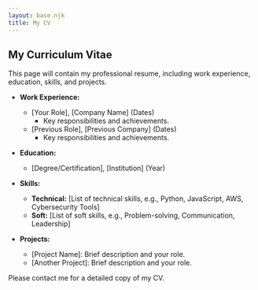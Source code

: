 ```yaml
---
layout: base.njk
title: My CV
---
```


## My Curriculum Vitae

This page will contain my professional resume, including work experience, education, skills, and projects.

*   **Work Experience:**
    *   [Your Role], [Company Name] (Dates)
        *   Key responsibilities and achievements.
    *   [Previous Role], [Previous Company] (Dates)
        *   Key responsibilities and achievements.

*   **Education:**
    *   [Degree/Certification], [Institution] (Year)

*   **Skills:**
    *   **Technical:** [List of technical skills, e.g., Python, JavaScript, AWS, Cybersecurity Tools]
    *   **Soft:** [List of soft skills, e.g., Problem-solving, Communication, Leadership]

*   **Projects:**
    *   [Project Name]: Brief description and your role.
    *   [Another Project]: Brief description and your role.

Please contact me for a detailed copy of my CV.

